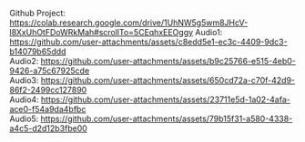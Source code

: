 Github Project: https://colab.research.google.com/drive/1UhNW5g5wm8JHcV-l8XxUhOtFDoWRkMah#scrollTo=5CEqhxEEOggy
Audio1: https://github.com/user-attachments/assets/c8edd5e1-ec3c-4409-9dc3-b14079b65ddd <br />
Audio2: https://github.com/user-attachments/assets/b9c25766-e515-4eb0-9426-a75c67925cde <br />
Audio3: https://github.com/user-attachments/assets/650cd72a-c70f-42d9-86f2-2499cc127890 <br />
Audio4: https://github.com/user-attachments/assets/23711e5d-1a02-4afa-ace0-f54a9da4bfbc <br />
Audio5: https://github.com/user-attachments/assets/79b15f31-a580-4338-a4c5-d2d12b3fbe00 

